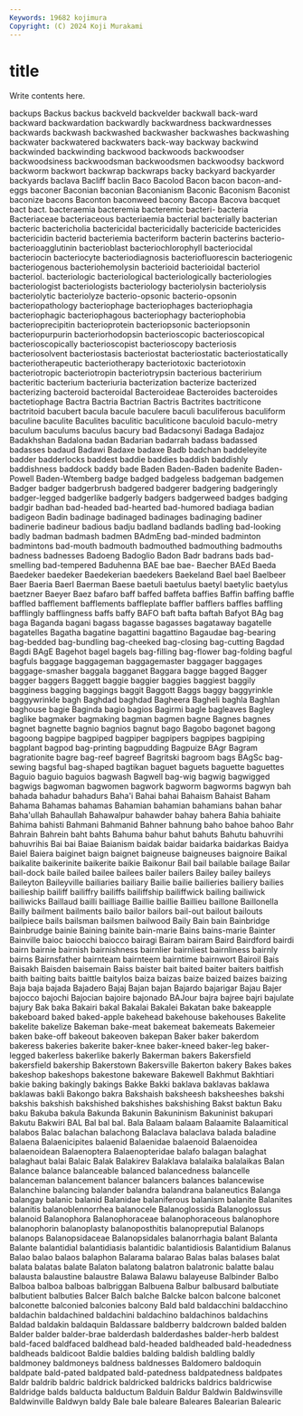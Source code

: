 ```yaml
---
Keywords: 19682 kojimura
Copyright: (C) 2024 Koji Murakami
---
```


# title

Write contents here.



backups Backus backus backveld backvelder backwall back-ward backward backwardation backwardly
backwardness backwardnesses backwards backwash backwashed backwasher backwashes backwashing backwater backwatered
backwaters back-way backway backwind backwinded backwinding backwood backwoods backwoodser backwoodsiness
backwoodsman backwoodsmen backwoodsy backword backworm backwort backwrap backwraps backy backyard
backyarder backyards baclava Bacliff baclin Baco Bacolod Bacon bacon bacon-and-eggs
baconer Baconian baconian Baconianism Baconic Baconism Baconist baconize bacons Baconton
baconweed bacony Bacopa Bacova bacquet bact bact. bacteraemia bacteremia bacteremic
bacteri- bacteria Bacteriaceae bacteriaceous bacteriaemia bacterial bacterially bacterian bacteric bactericholia
bactericidal bactericidally bactericide bactericides bactericidin bacterid bacteriemia bacteriform bacterin bacterins
bacterio- bacterioagglutinin bacterioblast bacteriochlorophyll bacteriocidal bacteriocin bacteriocyte bacteriodiagnosis bacteriofluorescin bacteriogenic
bacteriogenous bacteriohemolysin bacterioid bacterioidal bacteriol bacteriol. bacteriologic bacteriological bacteriologically bacteriologies
bacteriologist bacteriologists bacteriology bacteriolysin bacteriolysis bacteriolytic bacteriolyze bacterio-opsonic bacterio-opsonin bacteriopathology
bacteriophage bacteriophages bacteriophagia bacteriophagic bacteriophagous bacteriophagy bacteriophobia bacterioprecipitin bacterioprotein bacteriopsonic
bacteriopsonin bacteriopurpurin bacteriorhodopsin bacterioscopic bacterioscopical bacterioscopically bacterioscopist bacterioscopy bacteriosis bacteriosolvent
bacteriostasis bacteriostat bacteriostatic bacteriostatically bacteriotherapeutic bacteriotherapy bacteriotoxic bacteriotoxin bacteriotropic bacteriotropin
bacteriotrypsin bacterious bacteririum bacteritic bacterium bacteriuria bacterization bacterize bacterized bacterizing
bacteroid bacteroidal Bacteroideae Bacteroides bacteroides bactetiophage Bactra Bactria Bactrian Bactris
Bactrites bactriticone bactritoid bacubert bacula bacule baculere baculi baculiferous baculiform
baculine baculite Baculites baculitic baculiticone baculoid baculo-metry baculum baculums baculus
bacury bad Badacsonyi Badaga Badajoz Badakhshan Badalona badan Badarian badarrah
badass badassed badasses badaud Badawi Badaxe badaxe Badb badchan baddeleyite
badder badderlocks baddest baddie baddies baddish baddishly baddishness baddock baddy
bade Baden Baden-Baden badenite Baden-Powell Baden-Wtemberg badge badged badgeless badgeman
badgemen Badger badger badgerbrush badgered badgerer badgering badgeringly badger-legged badgerlike
badgerly badgers badgerweed badges badging badgir badhan bad-headed bad-hearted bad-humored
badiaga badian badigeon Badin badinage badinaged badinages badinaging badiner badinerie
badineur badious badju badland badlands badling bad-looking badly badman badmash
badmen BAdmEng bad-minded badminton badmintons bad-mouth badmouth badmouthed badmouthing badmouths
badness badnesses Badoeng Badoglio Badon Badr badrans bads bad-smelling bad-tempered
Baduhenna BAE bae bae- Baecher BAEd Baeda Baedeker baedeker Baedekerian
baedekers Baekeland Bael bael Baelbeer Baer Baeria Baerl Baerman Baese
baetuli baetulus baetyl baetylic baetylus baetzner Baeyer Baez bafaro baff
baffed baffeta baffies Baffin baffing baffle baffled bafflement bafflements baffleplate
baffler bafflers baffles baffling bafflingly bafflingness baffs baffy BAFO baft
bafta baftah Bafyot BAg bag baga Baganda bagani bagass bagasse
bagasses bagataway bagatelle bagatelles Bagatha bagatine bagattini bagattino Bagaudae bag-bearing
bag-bedded bag-bundling bag-cheeked bag-closing bag-cutting Bagdad Bagdi BAgE Bagehot bagel
bagels bag-filling bag-flower bag-folding bagful bagfuls baggage baggageman baggagemaster baggager
baggages baggage-smasher baggala bagganet Baggara bagge bagged Bagger bagger baggers
Baggett baggie baggier baggies baggiest baggily bagginess bagging baggings baggit
Baggott Baggs baggy baggyrinkle baggywrinkle bagh Baghdad baghdad Bagheera Bagheli
baghla Baghlan baghouse bagie Baginda bagio bagios Bagirmi bagle bagleaves
Bagley baglike bagmaker bagmaking bagman bagmen bagne Bagnes bagnes bagnet
bagnette bagnio bagnios bagnut bago Bagobo bagonet bagong bagoong bagpipe
bagpiped bagpiper bagpipers bagpipes bagpiping bagplant bagpod bag-printing bagpudding Bagpuize
BAgr Bagram bagrationite bagre bag-reef bagreef Bagritski bagroom bags BAgSc
bag-sewing bagsful bag-shaped bagtikan baguet baguets baguette baguettes Baguio baguio
baguios bagwash Bagwell bag-wig bagwig bagwigged bagwigs bagwoman bagwomen bagwork
bagworm bagworms bagwyn bah bahada bahadur bahadurs Baha'i Bahai bahai
Bahaism Bahaist Baham Bahama Bahamas bahamas Bahamian bahamian bahamians bahan
bahar Baha'ullah Bahaullah Bahawalpur bahawder bahay bahera Bahia bahiaite Bahima
bahisti Bahmani Bahmanid Bahner bahnung baho bahoe bahoo Bahr Bahrain
Bahrein baht bahts Bahuma bahur bahut bahuts Bahutu bahuvrihi bahuvrihis
Bai bai Baiae Baianism baidak baidar baidarka baidarkas Baidya Baiel
Baiera baiginet baign baignet baigneuse baigneuses baignoire Baikal baikalite baikerinite
baikerite baikie Baikonur Bail bail bailable bailage Bailar bail-dock baile
bailed bailee bailees bailer bailers Bailey bailey baileys Baileyton Baileyville
bailiaries bailiary Bailie bailie bailieries bailiery bailies bailieship bailiff bailiffry
bailiffs bailiffship bailiffwick bailing bailiwick bailiwicks Baillaud bailli bailliage Baillie
baillie Baillieu baillone Baillonella Bailly bailment bailments bailo bailor bailors
bail-out bailout bailouts bailpiece bails bailsman bailsmen bailwood Baily Bain
bain Bainbridge Bainbrudge bainie Baining bainite bain-marie Bains bains-marie Bainter
Bainville baioc baiocchi baiocco bairagi Bairam bairam Baird Bairdford bairdi
bairn bairnie bairnish bairnishness bairnlier bairnliest bairnliness bairnly bairns Bairnsfather
bairnteam bairnteem bairntime bairnwort Bairoil Bais Baisakh Baisden baisemain Baiss
baister bait baited baiter baiters baitfish baith baiting baits baittle
baitylos baiza baizas baize baized baizes baizing Baja baja bajada
Bajadero Bajaj Bajan bajan Bajardo bajarigar Bajau Bajer bajocco bajochi
Bajocian bajoire bajonado BAJour bajra bajree bajri bajulate bajury Bak
baka Bakairi bakal Bakalai Bakalei Bakatan bake bakeapple bakeboard baked
baked-apple bakehead bakehouse bakehouses Bakelite bakelite bakelize Bakeman bake-meat bakemeat
bakemeats Bakemeier baken bake-off bakeout bakeoven bakepan Baker baker bakerdom
bakeress bakeries bakerite baker-knee baker-kneed baker-leg baker-legged bakerless bakerlike bakerly
Bakerman bakers Bakersfield bakersfield bakership Bakerstown Bakersville Bakerton bakery Bakes
bakes bakeshop bakeshops bakestone bakeware Bakewell Bakhmut Bakhtiari bakie baking
bakingly bakings Bakke Bakki baklava baklavas baklawa baklawas bakli Bakongo
bakra Bakshaish baksheesh baksheeshes bakshi bakshis bakshish bakshished bakshishes bakshishing
Bakst baktun Baku baku Bakuba bakula Bakunda Bakunin Bakuninism Bakuninist
bakupari Bakutu Bakwiri BAL Bal bal bal. Bala Balaam balaam
Balaamite Balaamitical balabos Balac balachan balachong Balaclava balaclava balada baladine
Balaena Balaenicipites balaenid Balaenidae balaenoid Balaenoidea balaenoidean Balaenoptera Balaenopteridae balafo
balagan balaghat balaghaut balai Balaic Balak Balakirev Balaklava balalaika balalaikas
Balan Balance balance balanceable balanced balancedness balancelle balanceman balancement balancer
balancers balances balancewise Balanchine balancing balander balandra balandrana balaneutics Balanga
balangay balanic balanid Balanidae balaniferous balanism balanite Balanites balanitis balanoblennorrhea
balanocele Balanoglossida Balanoglossus balanoid Balanophora Balanophoraceae balanophoraceous balanophore balanophorin balanoplasty
balanoposthitis balanopreputial Balanops balanops Balanopsidaceae Balanopsidales balanorrhagia balant Balanta Balante
balantidial balantidiasis balantidic balantidiosis Balantidium Balanus Balao balao balaos balaphon
Balarama balarao Balas balas balases balat balata balatas balate Balaton
balatong balatron balatronic balatte balau balausta balaustine balaustre Balawa Balawu
balayeuse Balbinder Balbo Balboa balboa balboas balbriggan Balbuena Balbur balbusard
balbutiate balbutient balbuties Balcer Balch balche Balcke balcon balcone balconet
balconette balconied balconies balcony Bald bald baldacchini baldacchino baldachin baldachined
baldachini baldachino baldachinos baldachins Baldad baldakin baldaquin Baldassare baldberry baldcrown
balded balden Balder balder balder-brae balderdash balderdashes balder-herb baldest bald-faced
baldfaced baldhead bald-headed baldheaded bald-headedness baldheads baldicoot Baldie baldies balding
baldish baldling baldly baldmoney baldmoneys baldness baldnesses Baldomero baldoquin baldpate
bald-pated baldpated bald-patedness baldpatedness baldpates Baldr baldrib baldric baldrick baldricked
baldricks baldrics baldricwise Baldridge balds balducta balductum Balduin Baldur Baldwin
Baldwinsville Baldwinville Baldwyn baldy Bale bale baleare Baleares Balearian Balearic
